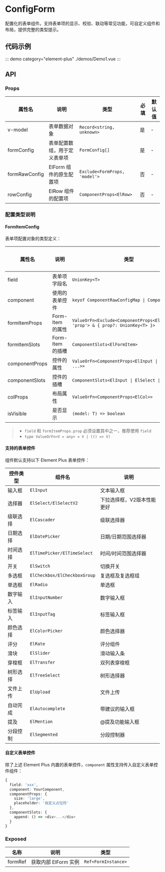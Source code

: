 # ConfigForm

配置化的表单组件。支持表单项的显示、校验、联动等常见功能，可自定义组件和布局，提供完整的类型提示。

## 代码示例

::: demo category="element-plus"
./demos/Demo1.vue
:::

## API

### Props

| 属性名 | 说明 | 类型 | 必填 | 默认值 |
|--------|------|------|------------|--------------|
| v-model | 表单数据对象 | `Record<string, unknown>` | 是 | - |
| formConfig | 表单配置数组，用于定义表单项 | `FormConfig[]` | 是 | - |
| formRawConfig | ElForm 组件的原生配置项 | `Exclude<FormProps, 'model'>` | 否 | - |
| rowConfig | ElRow 组件的配置项 | `ComponentProps<ElRow>` | 否 | - |

### 配置类型说明

#### FormItemConfig

表单项配置对象的类型定义：

| 属性名 | 说明 | 类型 | 必填 | 默认值 |
|--------|------|------|------------|--------------|
| field | 表单项字段名 | `UnionKey<T>` | 是 | - |
| component | 使用的表单控件 | `keyof ComponentRawConfigMap \| Component` | 是 | - |
| formItemProps | Form-Item 的属性 | `ValueOrFn<Exclude<ComponentProps<ElFormItem>, 'prop'> & { prop?: UnionKey<T> }>` | 否 | - |
| formItemSlots | Form-Item 的插槽 | `ComponentSlots<ElFormItem>` | 否 | - |
| componentProps | 控件的属性 | `ValueOrFn<ComponentProps<ElInput \| ElSelect \| ...>>` | 否 | - |
| componentSlots | 控件的插槽 | `ComponentSlots<ElInput \| ElSelect \| ...>` | 否 | - |
| colProps | 布局属性 | `ValueOrFn<ComponentProps<ElCol>>` | 否 | - |
| isVisible | 是否显示 | `(model: T) => boolean` | 否 | - |

> - `field` 和 `formItemProps.prop` 必须设置其中之一，推荐使用 `field`
> - `type ValueOrFn<V = any> = V | (() => V)`

#### 支持的表单控件

组件默认支持以下 Element Plus 表单控件：

| 控件类型 | 组件名 | 说明 |
|---------|--------|------|
| 输入框 | `ElInput` | 文本输入框 |
| 选择器 | `ElSelect/ElSelectV2` | 下拉选择框，V2版本性能更好 |
| 级联选择 | `ElCascader` | 级联选择器 |
| 日期选择 | `ElDatePicker` | 日期/日期范围选择器 |
| 时间选择 | `ElTimePicker/ElTimeSelect` | 时间/时间范围选择器 |
| 开关 | `ElSwitch` | 切换开关 |
| 多选框 | `ElCheckbox/ElCheckboxGroup` | 复选框及复选框组 |
| 单选框 | `ElRadio` | 单选框 |
| 数字输入 | `ElInputNumber` | 数字输入框 |
| 标签输入 | `ElInputTag` | 标签输入框 |
| 颜色选择 | `ElColorPicker` | 颜色选择器 |
| 评分 | `ElRate` | 评分组件 |
| 滑块 | `ElSlider` | 滑动输入条 |
| 穿梭框 | `ElTransfer` | 双列表穿梭框 |
| 树形选择 | `ElTreeSelect` | 树形选择器 |
| 文件上传 | `ElUpload` | 文件上传 |
| 自动完成 | `ElAutocomplete` | 带建议的输入框 |
| 提及 | `ElMention` | @提及功能输入框 |
| 分段控制 | `ElSegmented` | 分段控制器 |

#### 自定义表单控件

除了上述 Element Plus 内置的表单控件，`component` 属性支持传入自定义表单控件组件：

```ts
{
  field: 'xxx',
  component: YourComponent,
  componentProps: {
    size: 'large',
    placeholder: '自定义占位符'
  },
  componentSlots: {
    append: () => <div>...</div>
  }
}
```

### Exposed

| 名称 | 说明 | 类型 |
|------|------|------|
| formRef | 获取内部 ElForm 实例 | `Ref<FormInstance>` |
